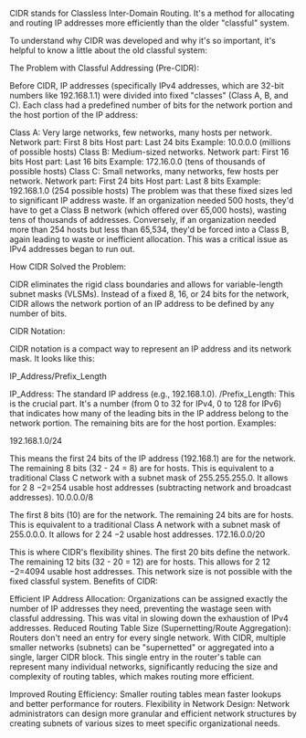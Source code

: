 CIDR stands for Classless Inter-Domain Routing. It's a method for allocating and routing IP addresses more efficiently than the older "classful" system.


To understand why CIDR was developed and why it's so important, it's helpful to know a little about the old classful system:

The Problem with Classful Addressing (Pre-CIDR):

Before CIDR, IP addresses (specifically IPv4 addresses, which are 32-bit numbers like 192.168.1.1) were divided into fixed "classes" (Class A, B, and C). Each class had a predefined number of bits for the network portion and the host portion of the IP address:


Class A: Very large networks, few networks, many hosts per network.
Network part: First 8 bits
Host part: Last 24 bits
Example: 10.0.0.0 (millions of possible hosts)
Class B: Medium-sized networks.
Network part: First 16 bits
Host part: Last 16 bits
Example: 172.16.0.0 (tens of thousands of possible hosts)
Class C: Small networks, many networks, few hosts per network.
Network part: First 24 bits
Host part: Last 8 bits
Example: 192.168.1.0 (254 possible hosts)
The problem was that these fixed sizes led to significant IP address waste. If an organization needed 500 hosts, they'd have to get a Class B network (which offered over 65,000 hosts), wasting tens of thousands of addresses. Conversely, if an organization needed more than 254 hosts but less than 65,534, they'd be forced into a Class B, again leading to waste or inefficient allocation. This was a critical issue as IPv4 addresses began to run out.


How CIDR Solved the Problem:

CIDR eliminates the rigid class boundaries and allows for variable-length subnet masks (VLSMs). Instead of a fixed 8, 16, or 24 bits for the network, CIDR allows the network portion of an IP address to be defined by any number of bits.

CIDR Notation:

CIDR notation is a compact way to represent an IP address and its network mask. It looks like this:

IP_Address/Prefix_Length

IP_Address: The standard IP address (e.g., 192.168.1.0).
/Prefix_Length: This is the crucial part. It's a number (from 0 to 32 for IPv4, 0 to 128 for IPv6) that indicates how many of the leading bits in the IP address belong to the network portion. The remaining bits are for the host portion.
Examples:

192.168.1.0/24

This means the first 24 bits of the IP address (192.168.1) are for the network.
The remaining 8 bits (32 - 24 = 8) are for hosts.
This is equivalent to a traditional Class C network with a subnet mask of 255.255.255.0.
It allows for 2 
8
 −2=254 usable host addresses (subtracting network and broadcast addresses).
10.0.0.0/8

The first 8 bits (10) are for the network.
The remaining 24 bits are for hosts.
This is equivalent to a traditional Class A network with a subnet mask of 255.0.0.0.
It allows for 2 
24
 −2 usable host addresses.
172.16.0.0/20

This is where CIDR's flexibility shines. The first 20 bits define the network.
The remaining 12 bits (32 - 20 = 12) are for hosts.
This allows for 2 
12
 −2=4094 usable host addresses. This network size is not possible with the fixed classful system.
Benefits of CIDR:

Efficient IP Address Allocation: Organizations can be assigned exactly the number of IP addresses they need, preventing the wastage seen with classful addressing. This was vital in slowing down the exhaustion of IPv4 addresses.
Reduced Routing Table Size (Supernetting/Route Aggregation): Routers don't need an entry for every single network. With CIDR, multiple smaller networks (subnets) can be "supernetted" or aggregated into a single, larger CIDR block. This single entry in the router's table can represent many individual networks, significantly reducing the size and complexity of routing tables, which makes routing more efficient.

Improved Routing Efficiency: Smaller routing tables mean faster lookups and better performance for routers.
Flexibility in Network Design: Network administrators can design more granular and efficient network structures by creating subnets of various sizes to meet specific organizational needs.
